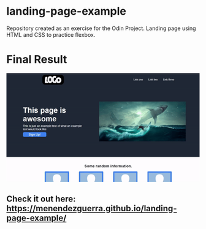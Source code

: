# landing-page-example
Repository created as an exercise for the Odin Project. 
Landing page using HTML and CSS to practice flexbox.

# Final Result
![ ](result-gif.gif)

## Check it out here: https://menendezguerra.github.io/landing-page-example/
